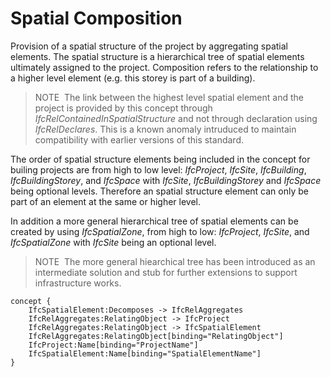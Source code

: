 Spatial Composition
===================

Provision of a spatial structure of the project by aggregating spatial elements. The spatial structure is a hierarchical tree of spatial elements ultimately assigned to the project. Composition refers to the relationship to a higher level element (e.g. this storey is part of a building).

> NOTE&nbsp; The link between the highest level spatial element and the project is provided by this concept through _IfcRelContainedInSpatialStructure_ and not through declaration using _IfcRelDeclares_. This is a known anomaly intruduced to maintain compatibility with earlier versions of this standard.

The order of spatial structure elements being included in the concept for builing projects are from high to low level: _IfcProject_, _IfcSite_, _IfcBuilding_, _IfcBuildingStorey_, and _IfcSpace_ with _IfcSite_, _IfcBuildingStorey_ and _IfcSpace_ being optional levels. Therefore an spatial structure element can only be part of an element at the same or higher level.

In addition a more general hierarchical tree of spatial elements can be created by using _IfcSpatialZone_, from high to low: _IfcProject_, _IfcSite_, and _IfcSpatialZone_ with _IfcSite_ being an optional level.

> NOTE&nbsp; The more general hiearchical tree has been introduced as an intermediate solution and stub for further extensions to support infrastructure works.

```
concept {
    IfcSpatialElement:Decomposes -> IfcRelAggregates
    IfcRelAggregates:RelatingObject -> IfcProject
    IfcRelAggregates:RelatingObject -> IfcSpatialElement
    IfcRelAggregates:RelatingObject[binding="RelatingObject"]
    IfcProject:Name[binding="ProjectName"]
    IfcSpatialElement:Name[binding="SpatialElementName"]
}
```
